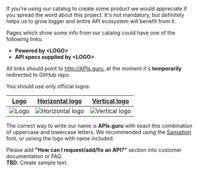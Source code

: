 If you're using our catalog to create some product we would appreciate if you spread the word about this project.
It's not mandatory, but definitely helps us to grow bigger and entire API ecosystem will benefit from it.

Pages which show some info from our catalog could have one of the following links:
 - **Powered by \<LOGO\>**
 - **API specs supplied by \<LOGO\>**

All links should point to http://APIs.guru, at the moment it's **temporarily** redirected to GitHub repo.

You should use only official logos:

| [Logo]| [Horizontal logo]| [Vertical logo]|
|-------|------------------|----------------|
|![Logo]|![Horizontal logo]|![Vertical logo]|

The correct way to write our name is **APIs.guru** with exact this combination of uppercase and lowercase letters.
We recommended using the [Sansation](http://www.dafont.com/sansation.font) font, or usisng the logo with name included.

Please add **"How can I request/add/fix an API?"** section into customer documentation or FAQ.
<BR>**TBD**: Create sample text.

[Logo]: https://apis-guru.github.io/api-models/branding/logo.svg "Logo"
[Vertical logo]: https://apis-guru.github.io/api-models/branding/logo_vertical.svg "Vertical logo"
[Horizontal logo]: https://apis-guru.github.io/api-models/branding/logo_horizontal.svg "Horizontal logo"
